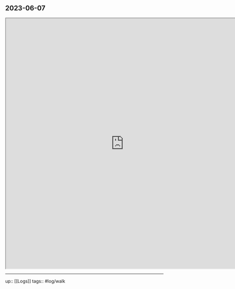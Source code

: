 ## 2023-06-07


<iframe height=800 width=750 src="https://www.mapmyride.com/workout/7322381302"></iframe>

---

up:: [[Logs]]
tags:: #log/walk 

